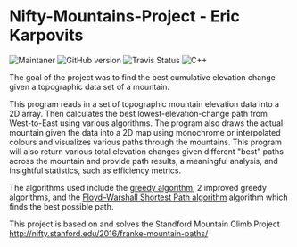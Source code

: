# Nifty-Mountains-Project - Eric Karpovits

![Maintaner](https://img.shields.io/badge/developer-EricKarpovits-blue) ![GitHub version](https://img.shields.io/badge/version-2.1-brightgreen) ![Travis Status](https://img.shields.io/badge/build-passed-brightgreen) ![C++](https://img.shields.io/badge/Made%20with-C++-1f425f.svg)

The goal of the project was to find the best cumulative elevation change given a topographic data set of a mountain. 

This program reads in a set of topographic mountain elevation data into a 2D array. Then calculates the best lowest-elevation-change path from West-to-East using various algorithms. The program also draws the actual mountain given the data into a 2D map using monochrome or interpolated colours and visualizes various paths through the mountains. This program will also return various total elevation changes given different "best" paths across the mountain and provide path results, a meaningful analysis, and insightful statistics, such as efficiency metrics.

The algorithms used include the [greedy algorithm](https://en.wikipedia.org/wiki/Greedy_algorithm), 2 improved greedy algorithms, and the [Floyd–Warshall Shortest Path algorithm](https://en.wikipedia.org/wiki/Floyd%E2%80%93Warshall_algorithm) algorithm which finds the best possible path.

This project is based on and solves the Standford Mountain Climb Project http://nifty.stanford.edu/2016/franke-mountain-paths/
